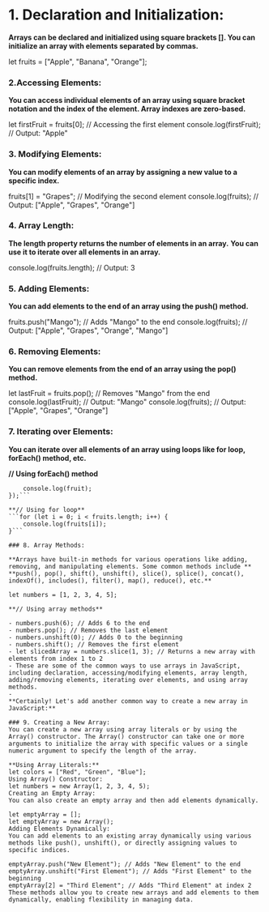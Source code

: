 # 1. Declaration and Initialization:
**Arrays can be declared and initialized using square brackets []. You can initialize an array with elements separated by commas.**

let fruits = ["Apple", "Banana", "Orange"];
### 2.Accessing Elements:
**You can access individual elements of an array using square bracket notation and the index of the element. Array indexes are zero-based.**

let firstFruit = fruits[0]; // Accessing the first element
console.log(firstFruit); // Output: "Apple"
### 3. Modifying Elements:
**You can modify elements of an array by assigning a new value to a specific index.**

fruits[1] = "Grapes"; // Modifying the second element
console.log(fruits); // Output: ["Apple", "Grapes", "Orange"]
### 4. Array Length:
**The length property returns the number of elements in an   array.**
**You can use it to iterate over all elements in an array.**

console.log(fruits.length); // Output: 3
### 5. Adding Elements:
**You can add elements to the end of an array using the push() method.**

fruits.push("Mango"); // Adds "Mango" to the end
console.log(fruits); // Output: ["Apple", "Grapes", "Orange", "Mango"]
### 6. Removing Elements:
**You can remove elements from the end of an array using the pop() method.**

let lastFruit = fruits.pop(); // Removes "Mango" from the end
console.log(lastFruit); // Output: "Mango"
console.log(fruits); // Output: ["Apple", "Grapes", "Orange"]
### 7. Iterating over Elements:
**You can iterate over all elements of an array using loops like for loop, forEach() method, etc.**

**// Using forEach() method**
```fruits.forEach(function(fruit) {
    console.log(fruit);
});```

**// Using for loop**
```for (let i = 0; i < fruits.length; i++) {
    console.log(fruits[i]);
}```

### 8. Array Methods:

**Arrays have built-in methods for various operations like adding, removing, and manipulating elements. Some common methods include **
**push(), pop(), shift(), unshift(), slice(), splice(), concat(), indexOf(), includes(), filter(), map(), reduce(), etc.**

let numbers = [1, 2, 3, 4, 5];

**// Using array methods**

- numbers.push(6); // Adds 6 to the end
- numbers.pop(); // Removes the last element
- numbers.unshift(0); // Adds 0 to the beginning
- numbers.shift(); // Removes the first element
- let slicedArray = numbers.slice(1, 3); // Returns a new array with elements from index 1 to 2
- These are some of the common ways to use arrays in JavaScript, including declaration, accessing/modifying elements, array length, adding/removing elements, iterating over elements, and using array methods.
- 
**Certainly! Let's add another common way to create a new array in JavaScript:**

### 9. Creating a New Array:
You can create a new array using array literals or by using the Array() constructor. The Array() constructor can take one or more arguments to initialize the array with specific values or a single numeric argument to specify the length of the array.

**Using Array Literals:**
let colors = ["Red", "Green", "Blue"];
Using Array() Constructor:
let numbers = new Array(1, 2, 3, 4, 5);
Creating an Empty Array:
You can also create an empty array and then add elements dynamically.

let emptyArray = [];
let emptyArray = new Array();
Adding Elements Dynamically:
You can add elements to an existing array dynamically using various methods like push(), unshift(), or directly assigning values to specific indices.

emptyArray.push("New Element"); // Adds "New Element" to the end
emptyArray.unshift("First Element"); // Adds "First Element" to the beginning
emptyArray[2] = "Third Element"; // Adds "Third Element" at index 2
These methods allow you to create new arrays and add elements to them dynamically, enabling flexibility in managing data.
